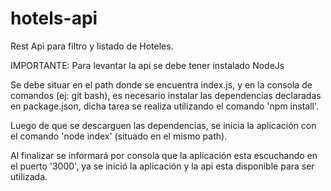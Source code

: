 # hotels-api

Rest Api para filtro y listado de Hoteles.

IMPORTANTE: Para levantar la api se debe tener instalado NodeJs

Se debe situar en el path donde se encuentra index.js, y en la consola de comandos (ej: git bash), 
es necesario instalar las dependencias declaradas en package.json, dicha tarea se realiza utilizando el comando 'npm install'.

Luego de que se descarguen las dependencias, se inicia la aplicación con el comando 'node index' (situado en el mismo path).

Al finalizar se informará por consola que la aplicación esta escuchando en el puerto '3000', ya se inició la aplicación y la 
api esta disponible para ser utilizada.
